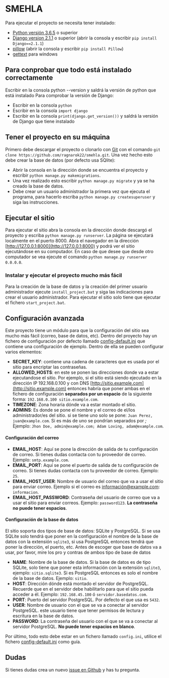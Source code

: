 # SMEHLA
Para ejecutar el proyecto se necesita tener instalado:
- [Python versión 3.6.5](https://www.python.org/downloads/release/python-365/) o superior
- [Django version 2.1.1](https://www.djangoproject.com/download/) o superior (abrir la consola y escribir `pip install Django==2.1.1`)
- [pillow](https://pypi.org/project/Pillow/) (abrir la consola y escribir `pip install Pillow`)
- [gettext](https://mlocati.github.io/articles/gettext-iconv-windows.html) para windows

## Para conprobar que todo está instalado correctamente
Escribir en la consola python --version y saldrá la versión de python que está instalado
Para comprobar la versión de Django:
- Escribir en la consola `python`
- Escribir en la consola `import django`
- Escribir en la consola `print(django.get_version())` y saldrá la versión de Django que tiene instalado

## Tener el proyecto en su máquina
Primero debe descargar el proyecto o clonarlo con [Git](https://git-scm.com/) con el comando `git clone https://github.com/ragnarok22/smehla.git`. Una vez hecho esto debe crear la base de datos (por defecto usa SQlite):
- Abrir la consola en la dirección donde se encuentra el proyecto y escribir `python manage.py makemigrations`.
- Una vez realizado esto escribir `python manage.py migrate` y ya se ha creado la base de datos.
- Debe crear un usuario administrador la primera vez que ejecuta el programa, para hacerlo escriba `python manage.py createsuperuser` y siga las instrucciones.

## Ejecutar el sitio
Para ejecutar el sitio abra la consola en la dirección donde descargó el proyecto y escriba `python manage.py runserver`. La página se ejecutará localmente en el puerto 8000. Abra el navegador en la dirección [http://127.0.0.1:8000](http://127.0.0.1:8000) y podrá ver el sitio ejecutándose en su computador. En caso de que desee que desde otro computador se vea ejecute el comando `python manage.py runserver 0.0.0.0`.

### Instalar y ejecutar el proyecto mucho más fácil
Para la creación de la base de datos y la creación del primer usuario administrador ejecute `install_project.bat` y siga las indicaciones para crear el usuario administrador. Para ejecutar el sitio solo tiene que ejecutar el fichero `start_project.bat`.

## Configuración avanzada
Este proyecto tiene un módulo para que la configuración del sitio sea mucho más fácil (correo, base de datos, etc). 
Dentro del proyecto hay un fichero de configuración por defecto llamado [config-default.ini](config-default.ini) que 
contiene una configuración de ejemplo. Dentro de ella se pueden configurar varios elementos:
- **SECRET_KEY**: contiene una cadena de caracteres que es usada por el sitio para encriptar las contraseñas.
- **ALLOWED_HOSTS**: en este se ponen las direcciones donde va a estar ejecutandose el sitio. Por ejemplo, si el sitio 
está siendo ejecutado en la dirección IP 192.168.0.100 y con DNS [http://sitio.example.com](http://sitio.example.com) 
entonces habría que poner ambas en el fichero de configuración **separados por un espacio** de la siguiente forma: 
`192.168.0.100 sitio.example.com`.
- **TIMEZONE**: Zona horaria dónde va a estar montado el sitio.
- **ADMINS**: Es donde se pone el nombre y el correo de el/los administrador/es del sitio. si se tiene uno solo se pone: 
`Juan Perez, juan@example.com`. Si es más de uno se pondrían separados por *;* Ejemplo: `Jhon Doe, admin@example.com;
 Adam Loving, adam@example.com`.

#### Configuración del correo
- **EMAIL_HOST**: Aquí se pone la dirección de salida de tu configuración de correo. Si tienes dudas contacta con tu 
 proveedor de correo. Ejemplo: `smtp.example.com`.
- **EMAIL_PORT**: Aquí se pone el puerto de salida de tu configuración de correo. Si tienes dudas contacta con tu 
 proveedor de correo. Ejemplo: `25`.
- **EMAIL_HOST_USER**: Nombre de usuario del correo que va a usar el sitio para enviar correo. Ejemplo si el correo es
 información@example.com: `informacion`.
- **EMAIL_HOST_PASSWORD**: Contraseña del usuario de correo que va a usar el sitio para enviar correos. Ejemplo: 
 `password123`. **La contraseña no puede tener espacios**.

#### Configuración de la base de datos
El sitio soporta dos tipos de base de datos: SQLite y PostgreSQL. Si se usa SQLite solo tendrá que poner en la 
configuración el nombre de la base de datos con la extensión `sqlite3`, si usa PostgreSQL entonces tendrá que poner la 
dirección, el puerto, etc. Antes de escoger que base de datos va a usar, por favor, mire los pro y contras de ambos 
tipo de base de datos
- **NAME**: Nombre de la base de datos. Si la base de datos es de tipo SQLite, solo tiene que poner esta información 
con la extensión `sqlite3`, ejemplo: `sitio.sqlite3`. Si es PostgreSQL entonces es solo el nombre de la base de datos. 
Ejemplo: `sitio`.
- **HOST**: Dirección dónde está montado el servidor de PostgreSQL. Recuerde que en el servidor debe habilitarlo para
que el sitio pueda acceder a él. Ejemplo: `192.168.45.100` ó `servidor.basedatos.com`.
- **PORT**: Puerto del servidor PostgreSQL. Por defecto el que usa es `5432`.
- **USER**: Nombre de usuario con el que se va a conectar al servidor PostgreSQL. este usuario tiene que tener permisos
de lectura y escritura en la base de datos.
- **PASSWORD**: La contraseña del usuario con el que se va a conectar al servidor PostgreSQL. **No puede tener espacios
en blanco**.

Por último, todo esto debe estar en un fichero llamado `config.ini`, utilice el fichero
[config-default.ini](config-default.ini) como guía.

## Dudas
Si tienes dudas crea un nuevo [issue en Github](https://github.com/ragnarok22/smehla/issues/new) y has tu pregunta.